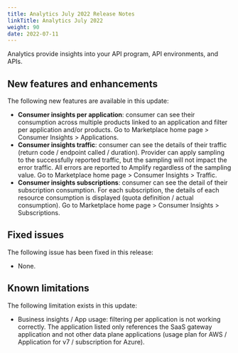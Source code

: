 ```yaml
---
title: Analytics July 2022 Release Notes
linkTitle: Analytics July 2022
weight: 90
date: 2022-07-11
---
```


Analytics provide insights into your API program, API environments, and APIs.

## New features and enhancements

The following new features are available in this update:

* **Consumer insights per application**: consumer can see their consumption across multiple products linked to an application and filter per application and/or products. Go to Marketplace home page > Consumer Insights > Applications.
* **Consumer insights traffic**: consumer can see the details of their traffic (return code / endpoint called / duration). Provider can apply sampling to the successfully reported traffic, but the sampling will not impact the error traffic. All errors are reported to Amplify regardless of the sampling value. Go to Marketplace home page > Consumer Insights > Traffic.
* **Consumer insights subscriptions**: consumer can see the detail of their subscription consumption. For each subscription, the details of each resource consumption is displayed (quota definition / actual consumption). Go to Marketplace home page > Consumer Insights > Subscriptions.

## Fixed issues

The following issue has been fixed in this release:

* None.

## Known limitations

The following limitation exists in this update:

* Business insights / App usage: filtering per application is not working correctly. The application listed only references the SaaS gateway application and not other data plane applications (usage plan for AWS / Application for v7 / subscription for Azure).

